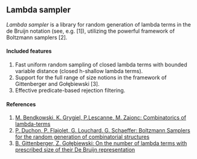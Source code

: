 Lambda sampler
---------------

*Lambda sampler* is a library for random generation of lambda terms in the de
Bruijn notation (see, e.g. [1]), utilizing the powerful framework of Boltzmann samplers [2].

#### Included features
1. Fast uniform random sampling of closed lambda terms with bounded variable
   distance (closed h-shallow lambda terms).
2. Support for the full range of size notions in the framework of Gittenberger
   and Gołębiewski [3].
3. Effective predicate-based rejection filtering.

#### References
1. [M. Bendkowski, K. Grygiel, P.Lescanne, M. Zaionc: Combinatorics of lambda-terms](http://arxiv.org/pdf/1609.07593v1.pdf)
2. [P. Duchon, P. Flajolet, G. Louchard. G. Schaeffer: Boltzmann Samplers for the random generation of combinatorial structures](http://algo.inria.fr/flajolet/Publications/DuFlLoSc04.pdf)
3. [B. Gittenberger, Z. Gołębiewski: On the number of lambda terms with
   prescribed size of their De Bruijn
representation](https://arxiv.org/abs/1509.06139)
